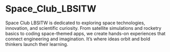 # Space_Club_LBSITW
 Space Club LBSITW is dedicated to exploring space technologies, innovation, and scientific curiosity. From satellite simulations and rocketry basics to coding space-themed apps, we create hands-on experiences that connect engineering and imagination. It’s where ideas orbit and bold thinkers launch their learning.
